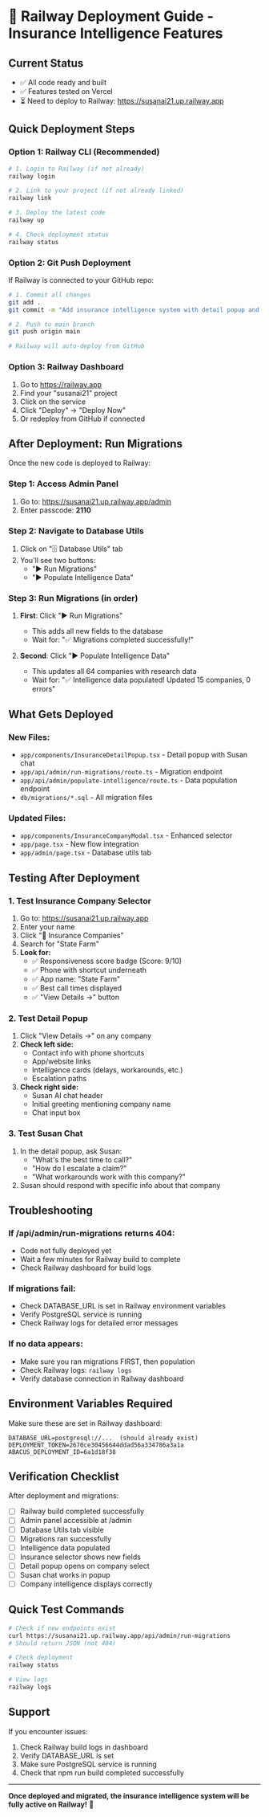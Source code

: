 # 🚂 Railway Deployment Guide - Insurance Intelligence Features

## Current Status
- ✅ All code ready and built
- ✅ Features tested on Vercel
- ⏳ Need to deploy to Railway: https://susanai21.up.railway.app

## Quick Deployment Steps

### Option 1: Railway CLI (Recommended)

```bash
# 1. Login to Railway (if not already)
railway login

# 2. Link to your project (if not already linked)
railway link

# 3. Deploy the latest code
railway up

# 4. Check deployment status
railway status
```

### Option 2: Git Push Deployment

If Railway is connected to your GitHub repo:

```bash
# 1. Commit all changes
git add .
git commit -m "Add insurance intelligence system with detail popup and Susan chat"

# 2. Push to main branch
git push origin main

# Railway will auto-deploy from GitHub
```

### Option 3: Railway Dashboard

1. Go to https://railway.app
2. Find your "susanai21" project
3. Click on the service
4. Click "Deploy" → "Deploy Now"
5. Or redeploy from GitHub if connected

## After Deployment: Run Migrations

Once the new code is deployed to Railway:

### Step 1: Access Admin Panel
1. Go to: https://susanai21.up.railway.app/admin
2. Enter passcode: **2110**

### Step 2: Navigate to Database Utils
1. Click on "🗄️ Database Utils" tab
2. You'll see two buttons:
   - "▶️ Run Migrations"
   - "▶️ Populate Intelligence Data"

### Step 3: Run Migrations (in order)
1. **First**: Click "▶️ Run Migrations"
   - This adds all new fields to the database
   - Wait for: "✅ Migrations completed successfully!"

2. **Second**: Click "▶️ Populate Intelligence Data"
   - This updates all 64 companies with research data
   - Wait for: "✅ Intelligence data populated! Updated 15 companies, 0 errors"

## What Gets Deployed

### New Files:
- `app/components/InsuranceDetailPopup.tsx` - Detail popup with Susan chat
- `app/api/admin/run-migrations/route.ts` - Migration endpoint
- `app/api/admin/populate-intelligence/route.ts` - Data population endpoint
- `db/migrations/*.sql` - All migration files

### Updated Files:
- `app/components/InsuranceCompanyModal.tsx` - Enhanced selector
- `app/page.tsx` - New flow integration
- `app/admin/page.tsx` - Database utils tab

## Testing After Deployment

### 1. Test Insurance Company Selector
1. Go to: https://susanai21.up.railway.app
2. Enter your name
3. Click "🏢 Insurance Companies"
4. Search for "State Farm"
5. **Look for:**
   - ✅ Responsiveness score badge (Score: 9/10)
   - ✅ Phone with shortcut underneath
   - ✅ App name: "State Farm"
   - ✅ Best call times displayed
   - ✅ "View Details →" button

### 2. Test Detail Popup
1. Click "View Details →" on any company
2. **Check left side:**
   - Contact info with phone shortcuts
   - App/website links
   - Intelligence cards (delays, workarounds, etc.)
   - Escalation paths
3. **Check right side:**
   - Susan AI chat header
   - Initial greeting mentioning company name
   - Chat input box

### 3. Test Susan Chat
1. In the detail popup, ask Susan:
   - "What's the best time to call?"
   - "How do I escalate a claim?"
   - "What workarounds work with this company?"
2. Susan should respond with specific info about that company

## Troubleshooting

### If /api/admin/run-migrations returns 404:
- Code not fully deployed yet
- Wait a few minutes for Railway build to complete
- Check Railway dashboard for build logs

### If migrations fail:
- Check DATABASE_URL is set in Railway environment variables
- Verify PostgreSQL service is running
- Check Railway logs for detailed error messages

### If no data appears:
- Make sure you ran migrations FIRST, then population
- Check Railway logs: `railway logs`
- Verify database connection in Railway dashboard

## Environment Variables Required

Make sure these are set in Railway dashboard:

```
DATABASE_URL=postgresql://...  (should already exist)
DEPLOYMENT_TOKEN=2670ce30456644ddad56a334786a3a1a
ABACUS_DEPLOYMENT_ID=6a1d18f38
```

## Verification Checklist

After deployment and migrations:

- [ ] Railway build completed successfully
- [ ] Admin panel accessible at /admin
- [ ] Database Utils tab visible
- [ ] Migrations ran successfully
- [ ] Intelligence data populated
- [ ] Insurance selector shows new fields
- [ ] Detail popup opens on company select
- [ ] Susan chat works in popup
- [ ] Company intelligence displays correctly

## Quick Test Commands

```bash
# Check if new endpoints exist
curl https://susanai21.up.railway.app/api/admin/run-migrations
# Should return JSON (not 404)

# Check deployment
railway status

# View logs
railway logs
```

## Support

If you encounter issues:
1. Check Railway build logs in dashboard
2. Verify DATABASE_URL is set
3. Make sure PostgreSQL service is running
4. Check that npm run build completed successfully

---

**Once deployed and migrated, the insurance intelligence system will be fully active on Railway!** 🚀
